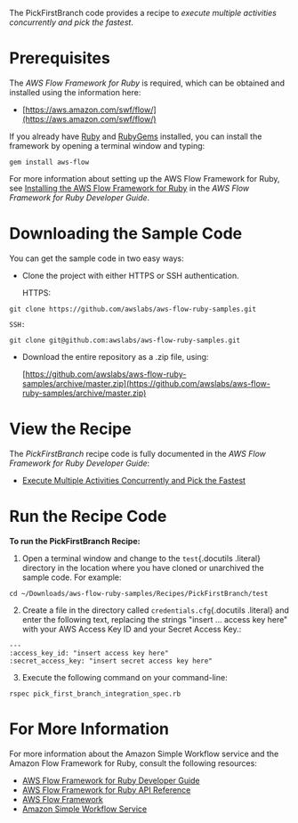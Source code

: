 The PickFirstBranch code provides a recipe to *execute multiple
activities concurrently and pick the fastest*.

Prerequisites
=============

The *AWS Flow Framework for Ruby* is required, which can be obtained and
installed using the information here:

-   [https://aws.amazon.com/swf/flow/](https://aws.amazon.com/swf/flow/)

If you already have [Ruby](https://www.ruby-lang.org/) and
[RubyGems](http://rubygems.org/) installed, you can install the
framework by opening a terminal window and typing:

~~~~ {.literal-block}
gem install aws-flow
~~~~

For more information about setting up the AWS Flow Framework for Ruby,
see [Installing the AWS Flow Framework for
Ruby](http://docs.aws.amazon.com/amazonswf/latest/awsrbflowguide/installing.html)
in the *AWS Flow Framework for Ruby Developer Guide*.

Downloading the Sample Code
===========================

You can get the sample code in two easy ways:

-   Clone the project with either HTTPS or SSH authentication.

    HTTPS:

~~~~ {.literal-block}
git clone https://github.com/awslabs/aws-flow-ruby-samples.git
~~~~

    SSH:

~~~~ {.literal-block}
git clone git@github.com:awslabs/aws-flow-ruby-samples.git
~~~~

-   Download the entire repository as a .zip file, using:

    [https://github.com/awslabs/aws-flow-ruby-samples/archive/master.zip](https://github.com/awslabs/aws-flow-ruby-samples/archive/master.zip)

View the Recipe
===============

The *PickFirstBranch* recipe code is fully documented in the *AWS Flow
Framework for Ruby Developer Guide*:

-   [Execute Multiple Activities Concurrently and Pick the
    Fastest](http://docs.aws.amazon.com/amazonswf/latest/awsrbflowguide/recipes-concurrent-fastest.html)

Run the Recipe Code
===================

**To run the PickFirstBranch Recipe:**

1.  Open a terminal window and change to the `test`{.docutils .literal}
    directory in the location where you have cloned or unarchived the
    sample code. For example:

~~~~ {.literal-block}
cd ~/Downloads/aws-flow-ruby-samples/Recipes/PickFirstBranch/test
~~~~

2.  Create a file in the directory called `credentials.cfg`{.docutils
    .literal} and enter the following text, replacing the strings
    "insert ... access key here" with your AWS Access Key ID and your
    Secret Access Key.:

~~~~ {.literal-block}
---
:access_key_id: "insert access key here"
:secret_access_key: "insert secret access key here"
~~~~

3.  Execute the following command on your command-line:

~~~~ {.literal-block}
rspec pick_first_branch_integration_spec.rb
~~~~

For More Information
====================

For more information about the Amazon Simple Workflow service and the
Amazon Flow Framework for Ruby, consult the following resources:

-   [AWS Flow Framework for Ruby Developer
    Guide](http://docs.aws.amazon.com/amazonswf/latest/awsrbflowguide/)
-   [AWS Flow Framework for Ruby API
    Reference](https://docs.aws.amazon.com/amazonswf/latest/awsrbflowapi/)
-   [AWS Flow Framework](http://aws.amazon.com/swf/flow/)
-   [Amazon Simple Workflow Service](http://aws.amazon.com/swf/)

